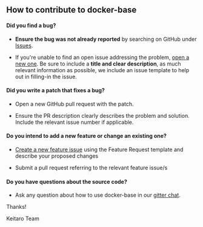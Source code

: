 ## How to contribute to docker-base

#### **Did you find a bug?**

* **Ensure the bug was not already reported** by searching on GitHub under [Issues](https://github.com/keitaroinc/docker-base/issues).

* If you're unable to find an open issue addressing the problem, [open a new one](https://github.com/keitaroinc/docker-base/issues/new). Be sure to include a **title and clear description**, as much relevant information as possible, we include an issue template to help out in filling-in the issue.

#### **Did you write a patch that fixes a bug?**

* Open a new GitHub pull request with the patch.

* Ensure the PR description clearly describes the problem and solution. Include the relevant issue number if applicable.

#### **Do you intend to add a new feature or change an existing one?**

* [Create a new feature issue](https://github.com/keitaroinc/docker-base/issues/new) using the Feature Request template and describe your proposed changes

* Submit a pull request referring to the relevant feature issue/s

#### **Do you have questions about the source code?**

* Ask any question about how to use docker-base in our [gitter chat](https://gitter.im/keitaroinc/ckan).

Thanks!

Keitaro Team
